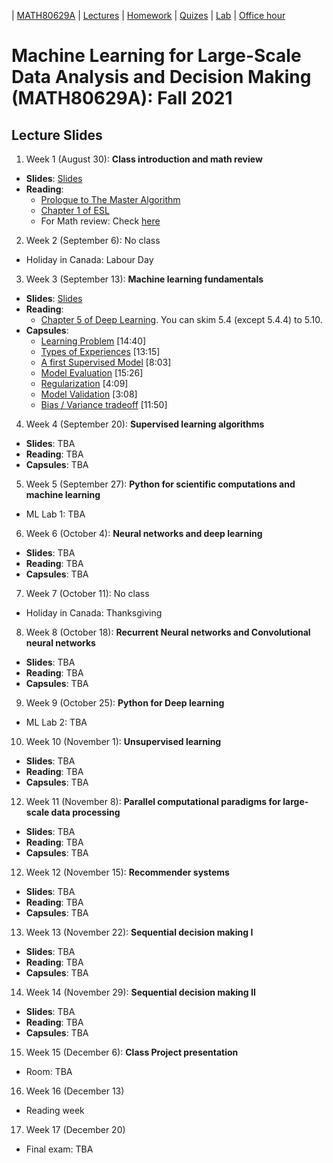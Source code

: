 | [MATH80629A](main.md) | [Lectures](lectures.md) | [Homework](homework.md) | [Quizes](quizes.md) | [Lab](lab.md) | [Office hour](office_hr.md)
# Machine Learning for Large-Scale Data Analysis and Decision Making (MATH80629A): Fall 2021

## Lecture Slides

1. Week 1 (August 30): **Class introduction and math review** 
- **Slides**: [Slides]()
- **Reading**: 
    * [Prologue to The Master Algorithm](http://homes.cs.washington.edu/~pedrod/Prologue.pdf)
    * [Chapter 1 of ESL](https://web.stanford.edu/~hastie/Papers/ESLII.pdf)
    * For Math review: Check [here](http://www.cs.toronto.edu/~lcharlin/courses/80-629/math_resources.html)

2. Week 2 (September 6): No class
* Holiday in Canada: Labour Day

3. Week 3 (September 13): **Machine learning fundamentals** 
- **Slides**: [Slides]()
- **Reading**:  
    * [Chapter 5 of Deep Learning](http://www.deeplearningbook.org/contents/ml.html). You can skim 5.4 (except 5.4.4) to 5.10.
- **Capsules**:  
    * [Learning Problem](https://youtu.be/XHjYLAooCQI) [14:40]
    * [Types of Experiences](https://youtu.be/bUrw6MWiI7E) [13:15]
    * [A first Supervised Model](https://www.youtube.com/watch?v=fu8IBbPREBg) [8:03]
    * [Model Evaluation](https://youtu.be/jB69v09vrn8) [15:26]
    * [Regularization](https://www.youtube.com/watch?v=SFzhFrWOTEI) [4:09]
    * [Model Validation](https://www.youtube.com/watch?v=WoFGyFvyoeo) [3:08]
    * [Bias / Variance tradeoff](https://www.youtube.com/watch?v=L5Hehy9s8SI) [11:50]

4. Week 4 (September 20): **Supervised learning algorithms** 
- **Slides**: TBA
- **Reading**: TBA
- **Capsules**: TBA

5. Week 5 (September 27): **Python for scientific computations and machine learning** 
* ML Lab 1: TBA

6. Week 6 (October 4): **Neural networks and deep learning** 
- **Slides**: TBA
- **Reading**: TBA
- **Capsules**: TBA

7. Week 7 (October 11): No class
* Holiday in Canada: Thanksgiving

8. Week 8 (October 18): **Recurrent Neural networks and Convolutional neural networks** 
- **Slides**: TBA
- **Reading**: TBA
- **Capsules**: TBA

9. Week 9 (October 25): **Python for Deep learning** 
* ML Lab 2: TBA

10. Week 10 (November 1): **Unsupervised learning** 
- **Slides**: TBA
- **Reading**: TBA
- **Capsules**: TBA

12. Week 11 (November 8): **Parallel computational paradigms for large-scale data processing** 
- **Slides**: TBA
- **Reading**: TBA
- **Capsules**: TBA

12. Week 12 (November 15): **Recommender systems** 
- **Slides**: TBA
- **Reading**: TBA
- **Capsules**: TBA

13. Week 13 (November 22): **Sequential decision making I** 
- **Slides**: TBA
- **Reading**: TBA
- **Capsules**: TBA

14. Week 14 (November 29): **Sequential decision making II** 
- **Slides**: TBA
- **Reading**: TBA
- **Capsules**: TBA

15. Week 15 (December 6): **Class Project presentation**
* Room: TBA

16. Week 16 (December 13)
* Reading week

17. Week 17 (December 20)
* Final exam: TBA


